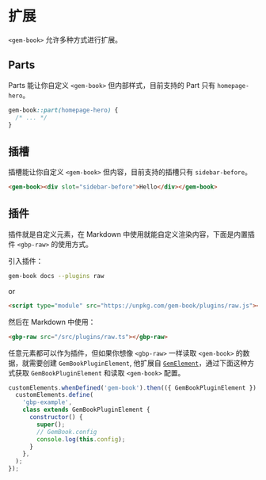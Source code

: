 # 扩展

`<gem-book>` 允许多种方式进行扩展。

## Parts

Parts 能让你自定义 `<gem-book>` 但内部样式，目前支持的 Part 只有 `homepage-hero`。

```css
gem-book::part(homepage-hero) {
  /* ... */
}
```

## 插槽

插槽能让你自定义 `<gem-book>` 但内容，目前支持的插槽只有 `sidebar-before`。

```html
<gem-book><div slot="sidebar-before">Hello</div></gem-book>
```

## 插件

插件就是自定义元素，在 Markdown 中使用就能自定义渲染内容，下面是内置插件 `<gbp-raw>` 的使用方式。

引入插件：

```bash
gem-book docs --plugins raw
```

or

```html
<script type="module" src="https://unpkg.com/gem-book/plugins/raw.js"></script>
```

然后在 Markdown 中使用：

```md
<gbp-raw src="/src/plugins/raw.ts"></gbp-raw>
```

任意元素都可以作为插件，但如果你想像 `<gbp-raw>` 一样读取 `<gem-book>` 的数据，就需要创建 `GemBookPluginElement`, 他扩展自 [`GemElement`](https://gem-docs.netlify.app/API/)，通过下面这种方式获取 `GemBookPluginElement` 和读取 `<gem-book>` 配置。

```js
customElements.whenDefined('gem-book').then(({ GemBookPluginElement }) => {
  customElements.define(
    'gbp-example',
    class extends GemBookPluginElement {
      constructor() {
        super();
        // GemBook.config
        console.log(this.config);
      }
    },
  );
});
```
